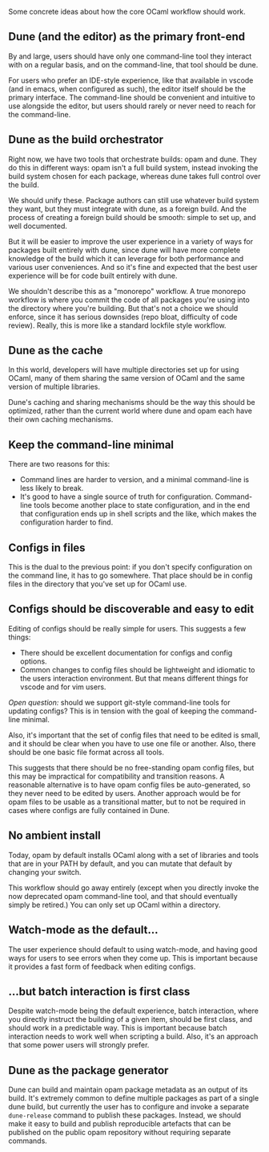 Some concrete ideas about how the core OCaml workflow should work.

## Dune (and the editor) as the primary front-end

By and large, users should have only one command-line tool they
interact with on a regular basis, and on the command-line, that tool
should be dune.

For users who prefer an IDE-style experience, like that available in
vscode (and in emacs, when configured as such), the editor itself
should be the primary interface.  The command-line should be
convenient and intuitive to use alongside the editor, but users should
rarely or never need to reach for the command-line.

## Dune as the build orchestrator

Right now, we have two tools that orchestrate builds: opam and dune.
They do this in different ways: opam isn't a full build system,
instead invoking the build system chosen for each package, whereas
dune takes full control over the build.

We should unify these.  Package authors can still use whatever build
system they want, but they must integrate with dune, as a foreign
build.  And the process of creating a foreign build should be smooth:
simple to set up, and well documented.

But it will be easier to improve the user experience in a variety of
ways for packages built entirely with dune, since dune will have more
complete knowledge of the build which it can leverage for both
performance and various user conveniences.  And so it's fine and
expected that the best user experience will be for code built entirely
with dune.

We shouldn't describe this as a "monorepo" workflow.  A true monorepo
workflow is where you commit the code of all packages you're using
into the directory where you're building.  But that's not a choice we
should enforce, since it has serious downsides (repo bloat, difficulty
of code review). Really, this is more like a standard lockfile style
workflow.

## Dune as the cache

In this world, developers will have multiple directories set up for
using OCaml, many of them sharing the same version of OCaml and the
same version of multiple libraries.

Dune's caching and sharing mechanisms should be the way this should be
optimized, rather than the current world where dune and opam each have
their own caching mechanisms.

## Keep the command-line minimal

There are two reasons for this:

- Command lines are harder to version, and a minimal command-line is
  less likely to break.
- It's good to have a single source of truth for configuration.
  Command-line tools become another place to state configuration, and
  in the end that configuration ends up in shell scripts and the like,
  which makes the configuration harder to find.

## Configs in files

This is the dual to the previous point: if you don't specify
configuration on the command line, it has to go somewhere.  That place
should be in config files in the directory that you've set up for
OCaml use.


## Configs should be discoverable and easy to edit

Editing of configs should be really simple for users. This suggests a
few things:

- There should be excellent documentation for configs and config
  options.
- Common changes to config files should be lightweight and idiomatic
  to the users interaction environment.  But that means different
  things for vscode and for vim users.

*Open question:* should we support git-style command-line tools for
updating configs?  This is in tension with the goal of keeping the
command-line minimal.

Also, it's important that the set of config files that need to be
edited is small, and it should be clear when you have to use one file
or another.  Also, there should be one basic file format across all
tools.

This suggests that there should be no free-standing opam config files,
but this may be impractical for compatibility and transition reasons.
A reasonable alternative is to have opam config files be
auto-generated, so they never need to be edited by users.  Another
approach would be for opam files to be usable as a transitional
matter, but to not be required in cases where configs are fully
contained in Dune.

## No ambient install

Today, opam by default installs OCaml along with a set of libraries
and tools that are in your PATH by default, and you can mutate that
default by changing your switch.

This workflow should go away entirely (except when you directly invoke
the now deprecated opam command-line tool, and that should eventually
simply be retired.)  You can only set up OCaml within a directory.

## Watch-mode as the default...

The user experience should default to using watch-mode, and having
good ways for users to see errors when they come up.  This is
important because it provides a fast form of feedback when editing
configs.

## ...but batch interaction is first class

Despite watch-mode being the default experience, batch interaction,
where you directly instruct the building of a given item, should be
first class, and should work in a predictable way.  This is important
because batch interaction needs to work well when scripting a build.
Also, it's an approach that some power users will strongly prefer.

## Dune as the package generator

Dune can build and maintain opam package metadata as an output of
its build.  It's extremely common to define multiple packages as part
of a single dune build, but currently the user has to configure and
invoke a separate `dune-release` command to publish these packages.
Instead, we should make it easy to build and publish reproducible
artefacts that can be published on the public opam repository without
requiring separate commands.

